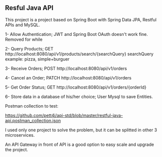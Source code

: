 Resful Java API
---

This project is a project based on Spring Boot with Spring Data JPA, Restful APIs and MySQL.

1- Allow Authentication;
JWT and Spring Boot OAuth doesn't work fine. Removed for while

2- Query Products;
GET http://localhost:8080/api/v1/products/search/{searchQuery}
searchQuery example: pizza, simple+burguer

3- Receive Orders;
POST http://localhost:8080/api/v1/orders

4- Cancel an Order;
PATCH http://localhost:8080/api/v1/orders

5- Get Order Status;
GET http://localhost:8080/api/v1/orders/{orderId}

6- Store data in a database of his/her choice;
User Mysql to save Entities.


Postman collection to test:

https://github.com/pett4j/api-std/blob/master/restful-java-api.postman_collection.json

I used only one project to solve the problem, but it can be splitted in other 3 microservices.

An API Gateway in front of API is a good option to easy scale and upgrade the project.

